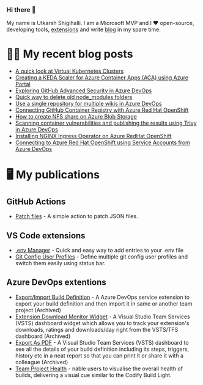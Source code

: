 ### Hi there 👋

My name is Utkarsh Shigihalli. I am a Microsoft MVP and I ❤️ open-source, developing tools, [extensions](https://marketplace.visualstudio.com/publishers/onlyutkarsh) and  write [blog](https://www.visualstudiogeeks.com) in my spare time.

<!--
**onlyutkarsh/onlyutkarsh** is a ✨ _special_ ✨ repository because its `README.md` (this file) appears on your GitHub profile.

Here are some ideas to get you started:

- 🔭 I’m currently working on ...
- 🌱 I’m currently learning ...
- 👯 I’m looking to collaborate on ...
- 🤔 I’m looking for help with ...
- 💬 Ask me about ...
- 📫 How to reach me: ...
- 😄 Pronouns: ...
- ⚡ Fun fact: ...
-->

# ✍🏽 My recent blog posts
<!-- BLOG-POST-LIST:START -->
- [A quick look at Virtual Kubernetes Clusters](https://onlyutkarsh.medium.com/a-quick-look-at-virtual-kubernetes-clusters-4414ae7e2e65?source=rss-245e2fec4e3b------2)
- [Creating a KEDA Scaler for Azure Container Apps &lpar;ACA&rpar; using Azure Portal](https://onlyutkarsh.medium.com/creating-a-keda-scaler-for-azure-container-apps-aca-using-azure-portal-0228a88e7e9a?source=rss-245e2fec4e3b------2)
- [Exploring GitHub Advanced Security in Azure DevOps](https://onlyutkarsh.medium.com/exploring-github-advanced-security-in-azure-devops-f4d8fe565419?source=rss-245e2fec4e3b------2)
- [Quick way to delete old node_modules folders](https://onlyutkarsh.medium.com/quick-way-to-delete-old-node-modules-folders-2f117c3de1f7?source=rss-245e2fec4e3b------2)
- [Use a single repository for multiple wikis in Azure DevOps](https://www.visualstudiogeeks.com/azure%20devops/using-single-azdo-repo-for-multiple-wikis)
- [Connecting GitHub Container Registry with Azure Red Hat OpenShift](https://onlyutkarsh.medium.com/connecting-github-container-registry-with-azure-red-hat-openshift-bcd44ab9e563?source=rss-245e2fec4e3b------2)
- [How to create NFS share on Azure Blob Storage](https://onlyutkarsh.medium.com/how-to-create-nfs-share-azure-blob-storage-dc1a23f6768f?source=rss-245e2fec4e3b------2)
- [Scanning container vulnerabilities and publishing the results using Trivy in Azure DevOps](https://onlyutkarsh.medium.com/scanning-container-vulnerabilities-and-publishing-the-results-using-trivy-in-azure-devops-4f8906d83f02?source=rss-245e2fec4e3b------2)
- [Installing NGINX Ingress Operator on Azure RedHat OpenShift](https://onlyutkarsh.medium.com/installing-nginx-ingress-operator-on-azure-redhat-openshift-e44c989310ad?source=rss-245e2fec4e3b------2)
- [Connecting to Azure Red Hat OpenShift using Service Accounts from Azure DevOps](https://onlyutkarsh.medium.com/connecting-to-azure-red-hat-openshift-from-azure-devops-18eee1634fd9?source=rss-245e2fec4e3b------2)
<!-- BLOG-POST-LIST:END -->

# 🖥️ My publications

## GitHub Actions
- [Patch files](https://github.com/marketplace/actions/patch-files) - A simple action to patch JSON files.

## VS Code extensions
- [.env Manager](https://marketplace.visualstudio.com/items?itemName=onlyutkarsh.envmanager) - Quick and easy way to add entries to your .env file
- [Git Config User Profiles](https://marketplace.visualstudio.com/items?itemName=onlyutkarsh.git-config-user-profiles) - Define multiple git config user profiles and switch them easily using status bar. 

## Azure DevOps extentions
- [Export/Import Build Definition](https://marketplace.visualstudio.com/items?itemName=onlyutkarsh.ExportImportBuildDefinition) - A Azure DevOps service extension to export your build definition and then import it in same or another team project (Archived)
- [Extension Download Monitor Widget](https://marketplace.visualstudio.com/items?itemName=onlyutkarsh.extensiondownloadmonitor) - A Visual Studio Team Services (VSTS) dashboard widget which allows you to track your extension's downloads, ratings and downloads/day right from the VSTS/TFS dashboard (Archived)
- [Export As PDF](https://marketplace.visualstudio.com/items?itemName=onlyutkarsh.ExportAsPDF) - A Visual Studio Team Services (VSTS) dashboard to see all the details of your build definition including its steps, triggers, history etc in a neat report so that you can print it or share it with a colleague (Archived)
- [Team Project Health](https://marketplace.visualstudio.com/items?itemName=ms-devlabs.TeamProjectHealth) - nable users to visualise the overall health of builds, delivering a visual cue similar to the Codify Build Light.
